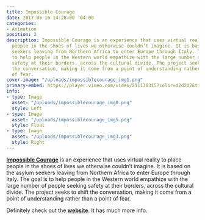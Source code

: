 ```yaml
---
title: Impossible Courage
date: 2017-05-16 14:28:00 -04:00
categories:
- Animation
position: 2
description: Impossible Courage is an experience that uses virtual reality to place
  people in the shoes of lives we otherwise couldn’t imagine. It is based on the asylum
  seekers leaving from Northern Africa to enter Europe through Italy. The goal is
  to help people in the Western world empathize with the large number of people seeking
  safety at their borders, across the cultural divide. The project seeks to shift
  the conversation, making it come from a point of understanding rather than a point
  of fear.
cover-image: "/uploads/impossiblecourage_img1.png"
primary-embed: https://player.vimeo.com/video/211130315?color=d2d2d2&title=0&byline=0&portrait=0
info:
- type: Image
  asset: "/uploads/impossiblecourage_img8.png"
  style: Left
- type: Image
  asset: "/uploads/impossiblecourage_img5.png"
  style: Float
- type: Image
  asset: "/uploads/impossiblecourage_img3.png"
  style: Right
---
```


[**Impossible Courage**](https://www.impossiblecourage.com/) is an experience that uses virtual reality to place people in the shoes of lives we otherwise couldn’t imagine. It is based on the asylum seekers leaving from Northern Africa to enter Europe through Italy. The goal is to help people in the Western world empathize with the large number of people seeking safety at their borders, across the cultural divide. The project seeks to shift the conversation, making it come from a point of understanding rather than a point of fear.

Definitely check out the [**website**](https://www.impossiblecourage.com/). It has much more info.
